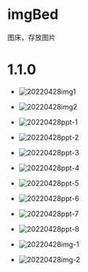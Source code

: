 <!--
 * @Author: cos
 * @Date: 2022-04-17 00:47:52
 * @LastEditTime: 2022-04-28 20:26:52
 * @LastEditors: cos
 * @Description: 
 * @FilePath: \imgBed\README.md
-->
# imgBed
图床，存放图片

# 1.1.0
- ![20220428img1](https://cdn.jsdelivr.net/gh/yusixian/imgBed/img/easy-mooc-maker/20220428img1.png)

- ![20220428img2](https://cdn.jsdelivr.net/gh/yusixian/imgBed/img/easy-mooc-maker/20220428img2.png)

- ![20220428ppt-1](https://cdn.jsdelivr.net/gh/yusixian/imgBed/img/easy-mooc-maker/20220428ppt-1.png)

- ![20220428ppt-2](https://cdn.jsdelivr.net/gh/yusixian/imgBed/img/easy-mooc-maker/20220428ppt-2.png)

- ![20220428ppt-3](https://cdn.jsdelivr.net/gh/yusixian/imgBed/img/easy-mooc-maker/20220428ppt-3.png)

- ![20220428ppt-4](https://cdn.jsdelivr.net/gh/yusixian/imgBed/img/easy-mooc-maker/20220428ppt-4.png)

- ![20220428ppt-5](https://cdn.jsdelivr.net/gh/yusixian/imgBed/img/easy-mooc-maker/20220428ppt-5.png)

- ![20220428ppt-6](https://cdn.jsdelivr.net/gh/yusixian/imgBed/img/easy-mooc-maker/20220428ppt-6.png)

- ![20220428ppt-7](https://cdn.jsdelivr.net/gh/yusixian/imgBed/img/easy-mooc-maker/20220428ppt-7.png)

- ![20220428ppt-8](https://cdn.jsdelivr.net/gh/yusixian/imgBed/img/easy-mooc-maker/20220428ppt-8.png)

- ![20220428img-1](https://cdn.jsdelivr.net/gh/yusixian/imgBed/img/easy-mooc-maker/20220428img-1.png)

- ![20220428img-2](https://cdn.jsdelivr.net/gh/yusixian/imgBed/img/easy-mooc-maker/20220428img-2.png)